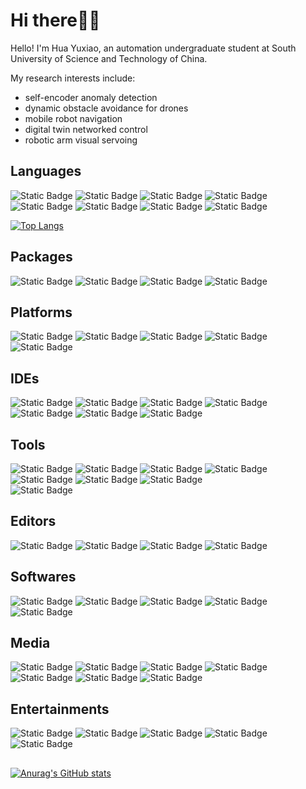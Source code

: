 # Hi there👋🏻

Hello! I'm Hua Yuxiao, an automation undergraduate student at South University of Science and Technology of China. 

My research interests include: 
- self-encoder anomaly detection
- dynamic obstacle avoidance for drones
- mobile robot navigation
- digital twin networked control
- robotic arm visual servoing

## Languages
![Static Badge](https://img.shields.io/badge/Python-3.11.5-blue?logo=python)
![Static Badge](https://img.shields.io/badge/C%2B%2B-14-blue?logo=cplusplus)
![Static Badge](https://img.shields.io/badge/C-_-blue?logo=c)
![Static Badge](https://img.shields.io/badge/Matlab-2023b-blue)
![Static Badge](https://img.shields.io/badge/VHDL-_-blue)
![Static Badge](https://img.shields.io/badge/Java-_-blue)
![Static Badge](https://img.shields.io/badge/R-4.3.2-blue?logo=r)
![Static Badge](https://img.shields.io/badge/CMake-3.26.4-blue?logo=cmake)

[![Top Langs](https://github-readme-stats.vercel.app/api/top-langs/?username=HuaYuXiao&layout=compact)](https://github.com/anuraghazra/github-readme-stats)

## Packages
![Static Badge](https://img.shields.io/badge/ROS-noetic-blue?logo=ros)
![Static Badge](https://img.shields.io/badge/OpenCV-4.8.1__4-blue?logo=opencv)
![Static Badge](https://img.shields.io/badge/PyTorch-2.1.0-blue?logo=pytorch)
![Static Badge](https://img.shields.io/badge/YOLO-v8-blue?logo=yolo)

## Platforms
![Static Badge](https://img.shields.io/badge/Linux-blue?logo=linux)
![Static Badge](https://img.shields.io/badge/Ubuntu-22.04-blue?logo=ubuntu)
![Static Badge](https://img.shields.io/badge/macOS-Sonama-blue?logo=macos)
![Static Badge](https://img.shields.io/badge/Windows_11-_-blue?logo=windows11)
![Static Badge](https://img.shields.io/badge/Windows_10-22H2-blue?logo=windows10)

## IDEs
![Static Badge](https://img.shields.io/badge/CLion-2023.2.2-blue?logo=clion)
![Static Badge](https://img.shields.io/badge/Visual_Studio-2022-blue?logo=visualstudio)
![Static Badge](https://img.shields.io/badge/PyCharm-2023.2.5-blue?logo=pycharm)
![Static Badge](https://img.shields.io/badge/IntelliJ_IDEA-_-blue?logo=intellijidea)
![Static Badge](https://img.shields.io/badge/Visual_Studio_Code-1.84.2-blue?logo=visualstudiocode)
![Static Badge](https://img.shields.io/badge/RStudio-2023.09.1-blue?logo=rstudio)
![Static Badge](https://img.shields.io/badge/Eclipse_IDE-_-blue?logo=eclipseide)

## Tools
![Static Badge](https://img.shields.io/badge/VMware-_-blue?logo=vmware)
![Static Badge](https://img.shields.io/badge/OpenAI-_-blue?logo=openai)
![Static Badge](https://img.shields.io/badge/GitHub_Copilot-1.4.2-blue?logo=githubcopilot)
![Static Badge](https://img.shields.io/badge/Github_Desktop-3.3.5-blue)
![Static Badge](https://img.shields.io/badge/Anaconda-23.7.4-blue?logo=anaconda)
![Static Badge](https://img.shields.io/badge/Google_Scholar-_-blue?logo=googlescholar)
![Static Badge](https://img.shields.io/badge/Homebrew-4.1.21-blue?logo=homebrew)	
![Static Badge](https://img.shields.io/badge/AdGuard-4.2.209-blue?logo=adguard)

## Editors
![Static Badge](https://img.shields.io/badge/LaTeX-_-blue?logo=latex)
![Static Badge](https://img.shields.io/badge/Overleaf-_-blue?logo=overleaf)
![Static Badge](https://img.shields.io/badge/Markdown-_-blue?logo=markdown)
![Static Badge](https://img.shields.io/badge/Notion-_-blue?logo=notion)

## Softwares
![Static Badge](https://img.shields.io/badge/Wireshark-_-blue?logo=wireshark)
![Static Badge](https://img.shields.io/badge/Altium_Designer-_-blue?logo=altiumdesigner)
![Static Badge](https://img.shields.io/badge/KiCad-_-blue?logo=kicad)
![Static Badge](https://img.shields.io/badge/Android_Studio-_-blue?logo=androidstudio)
![Static Badge](https://img.shields.io/badge/Vivado-2023.2-blue?logo=xilinx)

## Media
![Static Badge](https://img.shields.io/badge/WeChat-3.8.5-blue?logo=wechat)
![Static Badge](https://img.shields.io/badge/YouTube-_-blue?logo=youtube)
![Static Badge](https://img.shields.io/badge/Bilibili-_-blue?logo=bilibili)
![Static Badge](https://img.shields.io/badge/LinkedIn-_-blue?logo=linkedin)
![Static Badge](https://img.shields.io/badge/Sina_Weibo-_-blue?logo=sinaweibo)
![Static Badge](https://img.shields.io/badge/Tencent_QQ-_-blue?logo=tencentqq)
![Static Badge](https://img.shields.io/badge/TikTok-_-blue?logo=tiktok)

## Entertainments
![Static Badge](https://img.shields.io/badge/KFC-_-blue?logo=kfc)
![Static Badge](https://img.shields.io/badge/Starbucks-_-blue?logo=starbucks)
![Static Badge](https://img.shields.io/badge/Minecraft-_-blue?logo=minecraft)
![Static Badge](https://img.shields.io/badge/PUBG-_-blue?logo=pubg)
![Static Badge](https://img.shields.io/badge/Tripadvisor-_-blue?logo=tripadvisor)

## 
[![Anurag's GitHub stats](https://github-readme-stats.vercel.app/api?username=HuaYuXiao)](https://github.com/anuraghazra/github-readme-stats)
